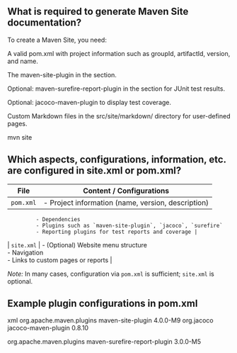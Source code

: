 ## What is required to generate Maven Site documentation?

To create a Maven Site, you need:

A valid pom.xml with project information such as groupId, artifactId, version, and name.

The maven-site-plugin in the <build> section.

Optional: maven-surefire-report-plugin in the <reporting> section for JUnit test results.

Optional: jacoco-maven-plugin to display test coverage.

Custom Markdown files in the src/site/markdown/ directory for user-defined pages.

mvn site

## Which aspects, configurations, information, etc. are configured in site.xml or pom.xml?

| File       | Content / Configurations |
|------------|---------------------------|
| `pom.xml`  | - Project information (name, version, description)  
             - Dependencies  
             - Plugins such as `maven-site-plugin`, `jacoco`, `surefire`  
             - Reporting plugins for test reports and coverage |
| `site.xml` | - (Optional) Website menu structure  
             - Navigation  
             - Links to custom pages or reports |

*Note:* In many cases, configuration via `pom.xml` is sufficient; `site.xml` is optional.

## Example plugin configurations in pom.xml

xml
<build>
  <plugins>
    <plugin>
      <groupId>org.apache.maven.plugins</groupId>
      <artifactId>maven-site-plugin</artifactId>
      <version>4.0.0-M9</version>
    </plugin>
    <plugin>
      <groupId>org.jacoco</groupId>
      <artifactId>jacoco-maven-plugin</artifactId>
      <version>0.8.10</version>
    </plugin>
  </plugins>
</build>

<reporting>
  <plugins>
    <plugin>
      <groupId>org.apache.maven.plugins</groupId>
      <artifactId>maven-surefire-report-plugin</artifactId>
      <version>3.0.0-M5</version>
    </plugin>
  </plugins>
</reporting>